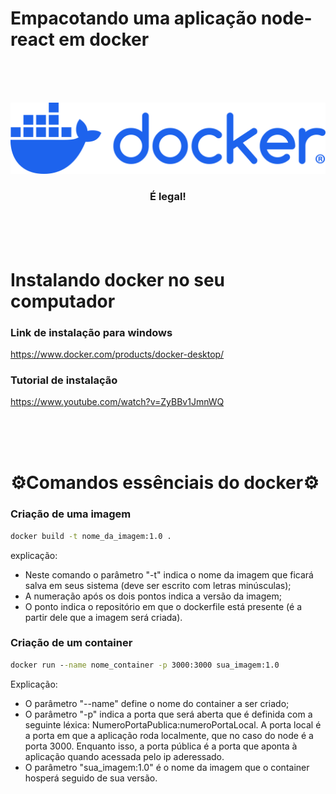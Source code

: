 # Empacotando uma aplicação node-react em docker

<br>
<br>
<br>

![Dockerlogo](/mgt/Images/docker-logo-blue.svg)


<h3 style="text-align: center"> É legal! </h3>



<br>
<br>
<br>


# Instalando docker no seu computador 
### Link de instalação para windows
https://www.docker.com/products/docker-desktop/

### Tutorial de instalação
https://www.youtube.com/watch?v=ZyBBv1JmnWQ

<br>
<br>
<br>

# ⚙️Comandos essênciais do docker⚙️

### Criação de uma imagem
```cmd
docker build -t nome_da_imagem:1.0 .
```
explicação:
- Neste comando o parâmetro "-t" indica o nome da imagem que ficará salva em seus sistema (deve ser escrito com letras minúsculas);
- A numeração após os dois pontos indica a versão da imagem;
- O ponto indica o repositório em que o dockerfile está presente (é a partir dele que a imagem será criada).

### Criação de um container
```cmd
docker run --name nome_container -p 3000:3000 sua_imagem:1.0
```
Explicação:
- O parâmetro "--name" define o nome do container a ser criado;
- O parâmetro "-p" indica a porta que será aberta que é definida com a seguinte léxica: NumeroPortaPublica:numeroPortaLocal. A porta local é a porta em que a aplicação roda localmente, que no caso do node é a porta 3000. Enquanto isso, a porta pública é a porta que aponta à aplicação quando acessada pelo ip aderessado.
- O parâmetro "sua_imagem:1.0" é o nome da imagem que o container hosperá seguido de sua versão.
